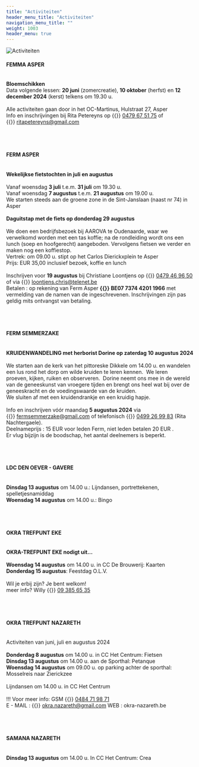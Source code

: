 ```yaml
---
title: "Activiteiten"
header_menu_title: "Activiteiten"
navigation_menu_title: ""
weight: 1003
header_menu: true
---
```


![Activiteiten](images/activiteiten.jpg)




#### FEMMA ASPER
<br>
<b>Bloemschikken</b><br>
Data volgende lessen: <b>20 juni</b> (zomercreatie), <b>10 oktober</b> (herfst) en <b>12 december 2024</b> (kerst) telkens om 19.30 u.<br>
<br>
Alle activiteiten gaan door in het OC-Martinus, Hulstraat 27, Asper<br>
Info en inschrijvingen bij Rita Petereyns op {{<icon class="fa fa-phone">}}&nbsp;<a href="tel:0479675175">0479 67 51 75</a> of {{<icon class="fa fa-envelope">}}&nbsp;<a href="ritapetereyns@gmail.com">ritapetereyns@gmail.com</a><br>
<br>
<br>
<br>





#### FERM ASPER
<br>
<b>Wekelijkse fietstochten in juli en augustus</b><br>
<br>
Vanaf woensdag <b>3 juli</b> t.e.m. <b>31 juli</b> om 19.30 u.<br>
Vanaf woensdag <b>7 augustus</b> t.e.m. <b>21 augustus</b> om 19.00 u.<br>
We starten steeds aan de groene zone in de Sint-Janslaan (naast nr 74) in Asper<br>
<br>
<b>Daguitstap met de fiets op donderdag 29 augustus</b><br>
<br>
We doen een bedrijfsbezoek bij AAROVA te Oudenaarde, waar we verwelkomd worden met een tas koffie; na de rondleiding wordt ons een lunch (soep en hoofgerecht) aangeboden. Vervolgens fietsen we verder en maken nog een koffiestop.<br>
Vertrek: om 09.00 u. stipt op het Carlos Dierickxplein te Asper<br>
Prijs: EUR 35,00 inclusief bezoek, koffie en lunch<br>
<br>
Inschrijven voor <b>19 augustus</b> bij Christiane Loontjens op {{<icon class="fa fa-phone">}}&nbsp;<a href="tel:0479469650">0479 46 96 50</a> of via {{<icon class="fa fa-envelope">}}&nbsp;<a href="loontjens.chris@telenet.be">loontjens.chris@telenet.be</a><br>
Betalen : op rekening van Ferm Asper <b>{{<icon class="fa fa-piggy-bank">}}&nbsp;BE07 7374 4201 1966</b> met vermelding van de namen van de ingeschrevenen. Inschrijvingen zijn pas geldig mits ontvangst van betaling.<br>
<br>
<br>
<br>





#### FERM SEMMERZAKE
<br>
<b>KRUIDENWANDELING met herborist Dorine op zaterdag 10 augustus 2024</b><br>
<br>
We starten aan de kerk van het pittoreske Dikkele om 14.00 u. en wandelen een lus rond het dorp om wilde kruiden te leren kennen.  We leren proeven, kijken, ruiken en observeren.  Dorine neemt ons mee in de wereld van de geneeskunst van vroegere tijden en brengt ons heel wat bij over de geneeskracht en de voedingswaarde van de kruiden.<br>
We sluiten af met een kruidendrankje en een kruidig hapje.<br>
<br>
Info en inschrijven vóór maandag <b>5 augustus 2024</b> via {{<icon class="fa fa-envelope">}}&nbsp;<a href="fermsemmerzake@gmail.com">fermsemmerzake@gmail.com</a> of telefonisch {{<icon class="fa fa-phone">}}&nbsp;<a href="tel:0499269983">0499 26 99 83</a> (Rita Nachtergaele).<br>
Deelnameprijs : 15 EUR voor leden Ferm, niet leden betalen 20 EUR .<br>
Er vlug bijzijn is de boodschap, het aantal deelnemers is beperkt.<br>
<br>
<br>
<br>





#### LDC DEN OEVER - GAVERE
<br>
<b>Dinsdag 13 augustus</b> om 14.00 u.: Lijndansen, portrettekenen, spelletjesnamiddag<br>
<b>Woensdag 14 augustus</b> om 14.00 u.: Bingo<br>
<br>
<br>
<br>





#### OKRA TREFPUNT EKE
<br>
<b>OKRA-TREFPUNT EKE nodigt uit...</b><br>
<br>
<b>Woensdag 14 augustus</b> om 14.00 u. in CC De Brouwerij: Kaarten<br>
<b>Donderdag 15 augustus</b>: Feestdag O.L.V.<br>
<br>
Wil je erbij zijn? Je bent welkom!<br>
meer info? Willy {{<icon class="fa fa-phone">}}&nbsp;<a href="tel:093856535">09 385 65 35</a><br>
<br>
<br>
<br>





#### OKRA TREFPUNT NAZARETH
<br>
Activiteiten van juni, juli en augustus 2024<br>
<br>
<b>Donderdag 8 augustus</b> om 14.00 u. in CC Het Centrum: Fietsen<br>
<b>Dinsdag 13 augustus</b> om 14.00 u. aan de Sporthal: Petanque<br>
<b>Woensdag 14 augustus</b> om 09.00 u. op parking achter de sporthal: Mosselreis naar Zierickzee<br>
<br>
Lijndansen om 14.00 u. in CC Het Centrum<br>
<br>
!!! Voor meer info: GSM {{<icon class="fa fa-phone">}}&nbsp;<a href="tel:0484719871">0484 71 98 71</a><br>
E - MAIL : {{<icon class="fa fa-envelope">}}&nbsp;<a href="okra.nazareth@gmail.com">okra.nazareth@gmail.com</a> WEB : okra-nazareth.be<br>
<br>
<br>
<br>





#### SAMANA NAZARETH
<br>
<b>Dinsdag 13 augustus</b> om 14.00 u. In CC Het Centrum: Crea<br>
<br>
<br>
<br>
<br>


